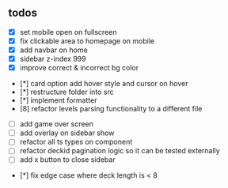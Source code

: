 ## todos

- [x] set mobile open on fullscreen
- [x] fix clickable area to homepage on mobile
- [x] add navbar on home
- [x] sidebar z-index 999
- [x] improve correct & incorrect bg color
- [*] card option add hover style and cursor on hover
- [*] restructure folder into src
- [*] implement formatter
- [8] refactor levels parsing functionality to a different file
- [ ] add game over screen
- [ ] add overlay on sidebar show
- [ ] refactor all ts types on component
- [ ] refactor deckid pagination logic so it can be tested externally
- [ ] add x button to close sidebar
- [*] fix edge case where deck length is < 8

